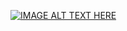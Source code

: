 [![IMAGE ALT TEXT HERE](https://img.youtube.com/vi/wHwq-MsZXcQ/0.jpg)](https://www.youtube.com/watch?v=wHwq-MsZXcQ)
